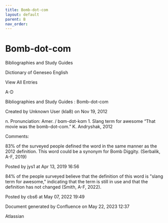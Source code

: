 ```yaml
---
title: Bomb-dot-com
layout: default
parent: B
nav_order:
---
```


# Bomb-dot-com

Bibliographies and Study Guides

Dictionary of Geneseo English

View All Entries

A-D

Bibliographies and Study Guides : Bomb-dot-com

Created by  Unknown User (kla8) on Nov 19, 2012

n. Pronunciation: Amer. / bɑm-dɑt-kɑm 1. Slang term for awesome “That movie was the bomb-dot-com.” K. Andryshak, 2012

Comments:

83% of the surveyed people defined the word in the same manner as the 2012 definition. This word could be a synonym for Bomb Diggity. (Serbalik, A-F, 2019)

Posted by jys1 at Apr 13, 2019 16:56

84% of the people surveyed believe that the definition of this word is &quot;slang term for awesome,&quot; indicating that the term is still in use and that the definition has not changed (Smith, A-F, 2022).

Posted by cbs6 at May 07, 2022 19:49

Document generated by Confluence on May 22, 2023 12:37

Atlassian
